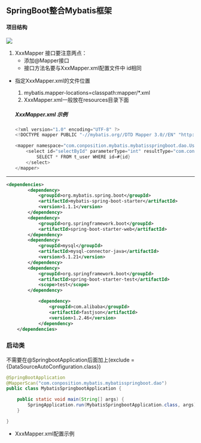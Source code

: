 ## SpringBoot整合Mybatis框架

#### 项目结构

![](C:\Users\heyahui\Pictures\OS_Picture\springboot整合mybatis项目结构图.png)

1. XxxMapper  接口要注意两点：
   - 添加@Mapper接口
   - 接口方法名要与XxxMapper.xml配置文件中 id相同

- 指定XxxMapper.xml的文件位置

  1. mybatis.mapper-locations=classpath:mapper/*.xml
  2. XxxMapper.xml一般放在resources目录下面

  ##### XxxMapper.xml 示例

  ```java
  <?xml version="1.0" encoding="UTF-8" ?>
  <!DOCTYPE mapper PUBLIC "-//mybatis.org//DTD Mapper 3.0//EN" "http://mybatis.org/dtd/mybatis-3-mapper.dtd">
  
  <mapper namespace="com.conposition.mybatis.mybatisspringboot.dao.UserMapper">
      <select id="selectById" parameterType="int" resultType="com.conposition.mybatis.mybatisspringboot.domain.User">
          SELECT * FROM t_user WHERE id=#{id}
      </select>
  </mapper>
  
  ```

------



```xml
<dependencies>
		<dependency>
			<groupId>org.mybatis.spring.boot</groupId>
			<artifactId>mybatis-spring-boot-starter</artifactId>
			<version>1.1.1</version>
		</dependency>
		<dependency>
			<groupId>org.springframework.boot</groupId>
			<artifactId>spring-boot-starter-web</artifactId>
		</dependency>
		<dependency>
			<groupId>mysql</groupId>
			<artifactId>mysql-connector-java</artifactId>
			<version>5.1.21</version>
		</dependency>
		<dependency>
			<groupId>org.springframework.boot</groupId>
			<artifactId>spring-boot-starter-test</artifactId>
			<scope>test</scope>
		</dependency>

			<dependency>
				<groupId>com.alibaba</groupId>
				<artifactId>fastjson</artifactId>
				<version>1.2.46</version>
			</dependency>
	</dependencies>
```



### 启动类

不需要在@SpringbootApplication后面加上(exclude = {DataSourceAutoConfiguration.class})

```java
@SpringBootApplication
@MapperScan("com.conposition.mybatis.mybatisspringboot.dao")
public class MybatisSpringbootApplication {

	public static void main(String[] args) {
		SpringApplication.run(MybatisSpringbootApplication.class, args);
	}

}
```











































































- XxxMapper.xml配置示例